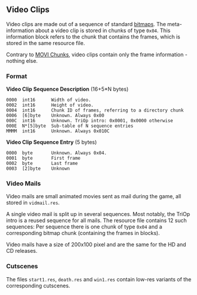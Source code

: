 ## Video Clips

Video clips are made out of a sequence of standard [bitmaps](Bitmaps.md). The meta-information about a video clip
is stored in chunks of type ```0x04```. This information block refers to the chunk that contains the frames, which
is stored in the same resource file.

Contrary to [MOVI Chunks](moviChunks.md), video clips contain only the frame information - nothing else.

### Format

**Video Clip Sequence Description** (16+5*N bytes)

    0000  int16      Width of video.
    0002  int16      Height of video.
    0004  int16      Chunk ID of frames, referring to a directory chunk
    0006  [6]byte    Unknown. Always 0x00
    000C  int16      Unknown. TriOp intro: 0x0001, 0x0000 otherwise
    000E  N*[5]byte  Sub-table of N sequence entries
    MMMM  int16      Unknown. Always 0x010C

**Video Clip Sequence Entry** (5 bytes)

    0000  byte       Unknown. Always 0x04.
    0001  byte       First frame
    0002  byte       Last frame
    0003  [2]byte    Unknown


### Video Mails

Video mails are small animated movies sent as mail during the game, all stored in ```vidmail.res```.

A single video mail is split up in several sequences. Most notably, the TriOp intro is a reused sequence for all mails.
The resource file contains 12 such sequences: Per sequence there is one chunk of type ```0x04```
and a corresponding bitmap chunk (containing the frames in blocks).

Video mails have a size of 200x100 pixel and are the same for the HD and CD releases.


### Cutscenes

The files ```start1.res```, ```death.res``` and ```win1.res``` contain low-res variants of the corresponding
cutscenes.
